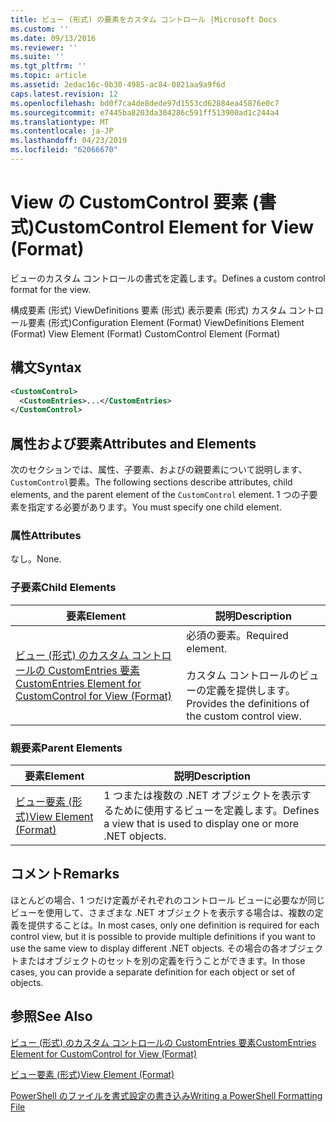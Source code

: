```yaml
---
title: ビュー (形式) の要素をカスタム コントロール |Microsoft Docs
ms.custom: ''
ms.date: 09/13/2016
ms.reviewer: ''
ms.suite: ''
ms.tgt_pltfrm: ''
ms.topic: article
ms.assetid: 2edac16c-0b30-4985-ac84-0821aa9a9f6d
caps.latest.revision: 12
ms.openlocfilehash: bd0f7ca4de8dede97d1553cd62884ea45876e0c7
ms.sourcegitcommit: e7445ba8203da304286c591ff513900ad1c244a4
ms.translationtype: MT
ms.contentlocale: ja-JP
ms.lasthandoff: 04/23/2019
ms.locfileid: "62066670"
---
```

# <a name="customcontrol-element-for-view-format"></a><span data-ttu-id="872a1-102">View の CustomControl 要素 (書式)</span><span class="sxs-lookup"><span data-stu-id="872a1-102">CustomControl Element for View (Format)</span></span>

<span data-ttu-id="872a1-103">ビューのカスタム コントロールの書式を定義します。</span><span class="sxs-lookup"><span data-stu-id="872a1-103">Defines a custom control format for the view.</span></span>

<span data-ttu-id="872a1-104">構成要素 (形式) ViewDefinitions 要素 (形式) 表示要素 (形式) カスタム コントロール要素 (形式)</span><span class="sxs-lookup"><span data-stu-id="872a1-104">Configuration Element (Format) ViewDefinitions Element (Format) View Element (Format) CustomControl Element (Format)</span></span>

## <a name="syntax"></a><span data-ttu-id="872a1-105">構文</span><span class="sxs-lookup"><span data-stu-id="872a1-105">Syntax</span></span>

```xml
<CustomControl>
  <CustomEntries>...</CustomEntries>
</CustomControl>
```

## <a name="attributes-and-elements"></a><span data-ttu-id="872a1-106">属性および要素</span><span class="sxs-lookup"><span data-stu-id="872a1-106">Attributes and Elements</span></span>

<span data-ttu-id="872a1-107">次のセクションでは、属性、子要素、およびの親要素について説明します、`CustomControl`要素。</span><span class="sxs-lookup"><span data-stu-id="872a1-107">The following sections describe attributes, child elements, and the parent element of the `CustomControl` element.</span></span> <span data-ttu-id="872a1-108">1 つの子要素を指定する必要があります。</span><span class="sxs-lookup"><span data-stu-id="872a1-108">You must specify one child element.</span></span>

### <a name="attributes"></a><span data-ttu-id="872a1-109">属性</span><span class="sxs-lookup"><span data-stu-id="872a1-109">Attributes</span></span>

<span data-ttu-id="872a1-110">なし。</span><span class="sxs-lookup"><span data-stu-id="872a1-110">None.</span></span>

### <a name="child-elements"></a><span data-ttu-id="872a1-111">子要素</span><span class="sxs-lookup"><span data-stu-id="872a1-111">Child Elements</span></span>

|<span data-ttu-id="872a1-112">要素</span><span class="sxs-lookup"><span data-stu-id="872a1-112">Element</span></span>|<span data-ttu-id="872a1-113">説明</span><span class="sxs-lookup"><span data-stu-id="872a1-113">Description</span></span>|
|-------------|-----------------|
|[<span data-ttu-id="872a1-114">ビュー (形式) のカスタム コントロールの CustomEntries 要素</span><span class="sxs-lookup"><span data-stu-id="872a1-114">CustomEntries Element for CustomControl for View (Format)</span></span>](./customentries-element-for-customcontrol-for-view-format.md)|<span data-ttu-id="872a1-115">必須の要素。</span><span class="sxs-lookup"><span data-stu-id="872a1-115">Required element.</span></span><br /><br /> <span data-ttu-id="872a1-116">カスタム コントロールのビューの定義を提供します。</span><span class="sxs-lookup"><span data-stu-id="872a1-116">Provides the definitions of the custom control view.</span></span>|

### <a name="parent-elements"></a><span data-ttu-id="872a1-117">親要素</span><span class="sxs-lookup"><span data-stu-id="872a1-117">Parent Elements</span></span>

|<span data-ttu-id="872a1-118">要素</span><span class="sxs-lookup"><span data-stu-id="872a1-118">Element</span></span>|<span data-ttu-id="872a1-119">説明</span><span class="sxs-lookup"><span data-stu-id="872a1-119">Description</span></span>|
|-------------|-----------------|
|[<span data-ttu-id="872a1-120">ビュー要素 (形式)</span><span class="sxs-lookup"><span data-stu-id="872a1-120">View Element (Format)</span></span>](./view-element-format.md)|<span data-ttu-id="872a1-121">1 つまたは複数の .NET オブジェクトを表示するために使用するビューを定義します。</span><span class="sxs-lookup"><span data-stu-id="872a1-121">Defines a view that is used to display one or more .NET objects.</span></span>|

## <a name="remarks"></a><span data-ttu-id="872a1-122">コメント</span><span class="sxs-lookup"><span data-stu-id="872a1-122">Remarks</span></span>

<span data-ttu-id="872a1-123">ほとんどの場合、1 つだけ定義がそれぞれのコントロール ビューに必要なが同じビューを使用して、さまざまな .NET オブジェクトを表示する場合は、複数の定義を提供することは。</span><span class="sxs-lookup"><span data-stu-id="872a1-123">In most cases, only one definition is required for each control view, but it is possible to provide multiple definitions if you want to use the same view to display different .NET objects.</span></span> <span data-ttu-id="872a1-124">その場合の各オブジェクトまたはオブジェクトのセットを別の定義を行うことができます。</span><span class="sxs-lookup"><span data-stu-id="872a1-124">In those cases, you can provide a separate definition for each object or set of objects.</span></span>

## <a name="see-also"></a><span data-ttu-id="872a1-125">参照</span><span class="sxs-lookup"><span data-stu-id="872a1-125">See Also</span></span>

[<span data-ttu-id="872a1-126">ビュー (形式) のカスタム コントロールの CustomEntries 要素</span><span class="sxs-lookup"><span data-stu-id="872a1-126">CustomEntries Element for CustomControl for View (Format)</span></span>](./customentries-element-for-customcontrol-for-view-format.md)

[<span data-ttu-id="872a1-127">ビュー要素 (形式)</span><span class="sxs-lookup"><span data-stu-id="872a1-127">View Element (Format)</span></span>](./view-element-format.md)

[<span data-ttu-id="872a1-128">PowerShell のファイルを書式設定の書き込み</span><span class="sxs-lookup"><span data-stu-id="872a1-128">Writing a PowerShell Formatting File</span></span>](./writing-a-powershell-formatting-file.md)
